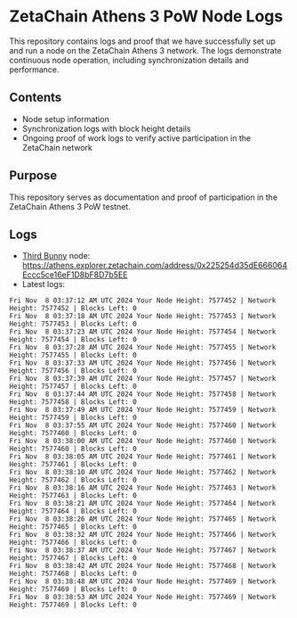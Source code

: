 # ZetaChain Athens 3 PoW Node Logs
This repository contains logs and proof that we have successfully set up and run a node on the ZetaChain Athens 3 network. The logs demonstrate continuous node operation, including synchronization details and performance.

## Contents
- Node setup information
- Synchronization logs with block height details
- Ongoing proof of work logs to verify active participation in the ZetaChain network

## Purpose
This repository serves as documentation and proof of participation in the ZetaChain Athens 3 PoW testnet.

## Logs

- [Third Bunny](https://thirdbunny.xyz/) node: https://athens.explorer.zetachain.com/address/0x225254d35dE666064Eccc5ce16eF1D8bF8D7b5EE
- Latest logs:
```
Fri Nov  8 03:37:12 AM UTC 2024 Your Node Height: 7577452 | Network Height: 7577452 | Blocks Left: 0
Fri Nov  8 03:37:18 AM UTC 2024 Your Node Height: 7577453 | Network Height: 7577453 | Blocks Left: 0
Fri Nov  8 03:37:23 AM UTC 2024 Your Node Height: 7577454 | Network Height: 7577454 | Blocks Left: 0
Fri Nov  8 03:37:28 AM UTC 2024 Your Node Height: 7577455 | Network Height: 7577455 | Blocks Left: 0
Fri Nov  8 03:37:33 AM UTC 2024 Your Node Height: 7577456 | Network Height: 7577456 | Blocks Left: 0
Fri Nov  8 03:37:39 AM UTC 2024 Your Node Height: 7577457 | Network Height: 7577457 | Blocks Left: 0
Fri Nov  8 03:37:44 AM UTC 2024 Your Node Height: 7577458 | Network Height: 7577458 | Blocks Left: 0
Fri Nov  8 03:37:49 AM UTC 2024 Your Node Height: 7577459 | Network Height: 7577459 | Blocks Left: 0
Fri Nov  8 03:37:55 AM UTC 2024 Your Node Height: 7577460 | Network Height: 7577460 | Blocks Left: 0
Fri Nov  8 03:38:00 AM UTC 2024 Your Node Height: 7577460 | Network Height: 7577460 | Blocks Left: 0
Fri Nov  8 03:38:05 AM UTC 2024 Your Node Height: 7577461 | Network Height: 7577461 | Blocks Left: 0
Fri Nov  8 03:38:10 AM UTC 2024 Your Node Height: 7577462 | Network Height: 7577462 | Blocks Left: 0
Fri Nov  8 03:38:16 AM UTC 2024 Your Node Height: 7577463 | Network Height: 7577463 | Blocks Left: 0
Fri Nov  8 03:38:21 AM UTC 2024 Your Node Height: 7577464 | Network Height: 7577464 | Blocks Left: 0
Fri Nov  8 03:38:26 AM UTC 2024 Your Node Height: 7577465 | Network Height: 7577465 | Blocks Left: 0
Fri Nov  8 03:38:32 AM UTC 2024 Your Node Height: 7577466 | Network Height: 7577466 | Blocks Left: 0
Fri Nov  8 03:38:37 AM UTC 2024 Your Node Height: 7577467 | Network Height: 7577467 | Blocks Left: 0
Fri Nov  8 03:38:42 AM UTC 2024 Your Node Height: 7577468 | Network Height: 7577468 | Blocks Left: 0
Fri Nov  8 03:38:48 AM UTC 2024 Your Node Height: 7577469 | Network Height: 7577469 | Blocks Left: 0
Fri Nov  8 03:38:53 AM UTC 2024 Your Node Height: 7577469 | Network Height: 7577469 | Blocks Left: 0
```

